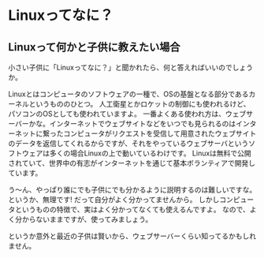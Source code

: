 # Linuxってなに？
## Linuxって何かと子供に教えたい場合
小さい子供に「Linuxってなに？」と聞かれたら、何と答えればいいのでしょうか。

Linuxとはコンピュータのソフトウェアの一種で、OSの基盤となる部分であるカーネルというもののひとつ。
人工衛星とかロケットの制御にも使われるけど、パソコンのOSとしても使われていますよ。
一番よくある使われ方は、ウェブサーバーかな。インターネットでウェブサイトなどをいつでも見られるのはインターネットに繋ったコンピュータがリクエストを受信して用意されたウェブサイトのデータを返信してくれるからですが、それをやっているウェブサーバというソフトウェアは多くの場合Linuxの上で動いているわけです。
Linuxは無料で公開されていて、世界中の有志がインターネットを通じて基本ボランティアで開発しています。

う〜ん、やっぱり誰にでも子供にでも分かるように説明するのは難しいですな。というか、無理です! だって自分がよく分かってませんから。
しかしコンピュータというものの特徴で、実はよく分かってなくても使えるんですよ。
なので、よく分からないままですが、使ってみましょう。

というか意外と最近の子供は賢いから、ウェブサーバーくらい知ってるかもしれません。


